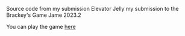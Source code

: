 Source code from my submission Elevator Jelly my submission to the Brackey's Game Jame 2023.2

You can play the game [here](https://rippinpepperoni.itch.io/elevator-jelly)

 
